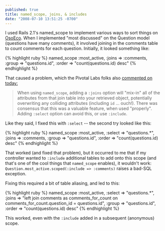 ```yaml
---
published: true
title: named_scope, joins, & includes
date: "2008-07-10 13:51:25 -0700"
---
```


I used Rails 2.1's named_scope to implement various ways to sort things on <a href="http://osoeco.com">OsoEco</a>. When I
implemented "most discussed" on the Question model (questions have many
comments), it involved joining in the comments table to count comments for each
question.<!--more--> Initially, it looked something like:

<!-- prettier-ignore-start -->
{% highlight ruby %}
named_scope :most_active, :joins => :comments, :group => "questions.id",
            :order => "count(questions.id) desc"
{% endhighlight %}
<!-- prettier-ignore-end -->

That caused a problem, which the Pivotal Labs folks also <a href="http://pivots.pivotallabs.com/users/joe/blog/articles/465-standup-07-10-2008">commented on today:</a>

> When using `named_scope`, adding a `:joins` option will "mix-in" all of the
> attributes from that join table into your retrieved object, potentially
> overwriting any colliding attributes (including `id` ... ouch!). There was
> consensus that this was a valuable feature, when used "properly". Adding
> `:select` option can avoid this, or use `:include`.

Like they said, I fixed this with `:select` -- the second try looked like
this:

<!-- prettier-ignore-start -->
{% highlight ruby %}
named_scope :most_active, :select => "questions.*", :joins => :comments,
            :group => "questions.id", :order => "count(questions.id) desc"
{% endhighlight %}
<!-- prettier-ignore-end -->

That worked (and fixed that problem), but it occurred to me that if my
controller wanted to `:include` additional tables to add onto this scope (and
that's one of the cool things that `named_scope` enables), it wouldn't work:
`Question.most_active.scoped(:include => :comments)` raises a bad-SQL exception.

Fixing this required a bit of table aliasing, and led to this:

<!-- prettier-ignore-start -->
{% highlight ruby %}
named_scope :most_active, :select => "questions.*",
            :joins => "left join comments as comments_for_count on
                       comments_for_count.question_id = questions.id",
            :group => "questions.id",
            :order => "count(questions.id) desc"
{% endhighlight %}
<!-- prettier-ignore-end -->

This worked, even with the `:include` added in a subsequent (anonymous) scope.
